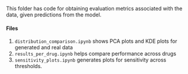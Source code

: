 This folder has code for obtaining evaluation metrics associated with the data, given predictions from the model.

#### Files
1. `distribution_comparison.ipynb` shows PCA plots and KDE plots for generated and real data
2. `results_per_drug.ipynb` helps compare performance across drugs
3. `sensitivity_plots.ipynb` generates plots for sensitivity across thresholds.
